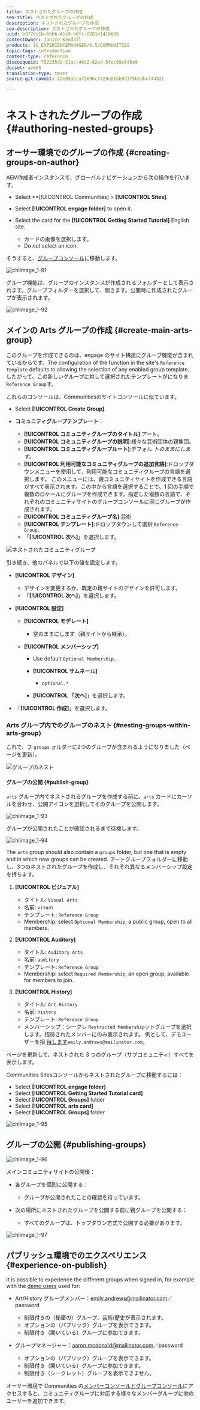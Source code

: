 ```yaml
---
title: ネストされたグループの作成
seo-title: ネストされたグループの作成
description: ネストされたグループの作成
seo-description: ネストされたグループの作成
uuid: b377dc1b-bbb6-41c9-b0fc-8281e1410685
contentOwner: Janice Kendall
products: SG_EXPERIENCEMANAGER/6.5/COMMUNITIES
topic-tags: introduction
content-type: reference
discoiquuid: 752235d2-21ac-46d2-82ed-5fec09c645e9
docset: aem65
translation-type: tm+mt
source-git-commit: 22e853ecaf2696c7329a81bb9d375b1dbc74452c

---
```



# ネストされたグループの作成{#authoring-nested-groups}

## オーサー環境でのグループの作成 {#creating-groups-on-author}

AEM作成者インスタンスで、グローバルナビゲーションから次の操作を行います。

* Select **[!UICONTROL Communities] > **[!UICONTROL Sites]**.
* Select **[!UICONTROL engage folder]** to open it.
* Select the card for the **[!UICONTROL Getting Started Tutorial]** English site.

   * カードの画像を選択します。
   * Do *not* select an icon.

そうすると、[グループコンソール](/help/communities/groups.md)に移動します。

![chlimage_1-91](assets/chlimage_1-91.png)

グループ機能は、グループのインスタンスが作成されるフォルダーとして表示されます。グループフォルダーを選択して、開きます。公開時に作成されたグループが表示されます。

![chlimage_1-92](assets/chlimage_1-92.png)

## メインの Arts グループの作成 {#create-main-arts-group}

このグループを作成できるのは、engage のサイト構造にグループ機能が含まれているからです。The configuration of the function in the site&#39;s `Reference Template` defaults to allowing the selection of any enabled group template. したがって、この新しいグループに対して選択されたテンプレートがになりま `Reference Group`す。

これらのコンソールは、Communitiesのサイトコンソールに似ています。

* Select **[!UICONTROL Create Group]**.

* **コミュニティグループテンプレート**：

   * **[!UICONTROL コミュニティグループのタイトル]**:アート。
   * **[!UICONTROL コミュニティグループの説明]**:様々な芸術団体の親集団。
   * **[!UICONTROL コミュニティグループルート]**:デフォル *トのままにします*。
   * **[!UICONTROL 利用可能なコミュニティグループの追加言語]**:ドロップダウンメニューを使用して、利用可能なコミュニティグループの言語を選択します。 このメニューには、親コミュニティサイトを作成できる言語がすべて表示されます。この中から言語を選択することで、1 回の手順で複数のロケールにグループを作成できます。指定した複数の言語で、それぞれのコミュニティサイトのグループコンソールに同じグループが作成されます。
   * **[!UICONTROL コミュニティグループ名]**:芸術
   * **[!UICONTROL テンプレート]**:ドロップダウンして選択 `Reference Group.`
   * 「**[!UICONTROL 次へ]**」を選択します。

![ネストされたコミュニティグループ](assets/parent-to-nestedgroup.png)

引き続き、他のパネルで以下の値を設定します。

* **[!UICONTROL デザイン]**

   * デザインを変更するか、既定の親サイトのデザインを許可します。
   * 「**[!UICONTROL 次へ]**」を選択します。

* **[!UICONTROL 設定]**

   * **[!UICONTROL モデレート]**

      * 空のままにします（親サイトから継承）。
   * **[!UICONTROL メンバーシップ]**

      * Use default `Optional Membership.`

      * **[!UICONTROL サムネール]**
         * `optional.*`
      * **[!UICONTROL 「次へ]**」を選択します。



* 「**[!UICONTROL 作成]**」を選択します。

### Arts グループ内でのグループのネスト {#nesting-groups-within-arts-group}

これで、フ `groups` ォルダーに2つのグループが含まれるようになりました（ページを更新）。

![グループのネスト](assets/create-community-group.png)

#### グループの公開 {#publish-group}

`arts` グループ内でネストされるグループを作成する前に、`arts` カードにカーソルを合わせ、公開アイコンを選択してそのグループを公開します。

![chlimage_1-93](assets/chlimage_1-93.png)

グループが公開されたことが確認されるまで待機します。

![chlimage_1-94](assets/chlimage_1-94.png)

The `arts` group should also contain a `groups` folder, but one that is empty and in which new groups can be created. アートグループフォルダーに移動し、3つのネストされたグループを作成し、それぞれ異なるメンバーシップ設定を持ちます。

1. **[!UICONTROL ビジュアル]**

   * タイトル: `Visual Arts`
   * 名前: `visual`
   * テンプレート: `Reference Group`
   * Membership: select `Optional Membership`, a public group, open to all members.

1. **[!UICONTROL Auditory]**

   * タイトル: `Auditory Arts`
   * 名前: `auditory`
   * テンプレート: `Reference Group`
   * Membership: select `Required Membership`, an open group, available for members to join.

1. **[!UICONTROL History]**

   * タイトル: `Art History`
   * 名前: `history`
   * テンプレート: `Reference Group`
   * メンバーシップ：シークレ `Restricted Membership`ットグループを選択します。招待されたメンバーにのみ表示されます。 例として、デモユーザーを招 [待します](/help/communities/tutorials.md#demo-users)`emily.andrews@mailinator.com`。

ページを更新して、ネストされた 3 つのグループ（サブコミュニティ）すべてを表示します。

Communities Sitesコンソールからネストされたグループに移動するには：

* Select **[!UICONTROL engage folder]**
* Select **[!UICONTROL Getting Started Tutorial card]**
* Select **[!UICONTROL Groups]** folder
* Select **[!UICONTROL arts card]**
* Select **[!UICONTROL Groups]** folder

![chlimage_1-95](assets/chlimage_1-95.png)

## グループの公開 {#publishing-groups}

![chlimage_1-96](assets/chlimage_1-96.png)

メインコミュニティサイトの公開後：

* 各グループを個別に公開する：

   * グループが公開されたことの確認を待っています。

* 次の場所にネストされたグループを公開する前に親グループを公開する：

   * すべてのグループは、トップダウン方式で公開する必要があります。

![chlimage_1-97](assets/chlimage_1-97.png)

## パブリッシュ環境でのエクスペリエンス {#experience-on-publish}

It is possible to experience the different groups when signed in, for example with the [demo users](/help/communities/tutorials.md#demo-users) used for:

* Art/History グループメンバー：emily.andrews@mailinator.com／password
   * 制限付きの（秘密の）グループ、芸術/歴史が表示されます。
   * オプションの（パブリック）グループを表示できます。
   * 制限付き（開いている）グループに参加できます。

* グループマネージャー：aaron.mcdonald@mailinator.com／password

   * オプションの（パブリック）グループを表示できます。
   * 制限付き（開いている）グループに参加できます。
   * 制限付き（シークレット）グループを表示できません。

オーサー環境で Communities の[メンバーコンソールとグループコンソール](/help/communities/members.md)にアクセスすると、コミュニティグループに対応する様々なメンバーグループに他のユーザーを追加できます。

